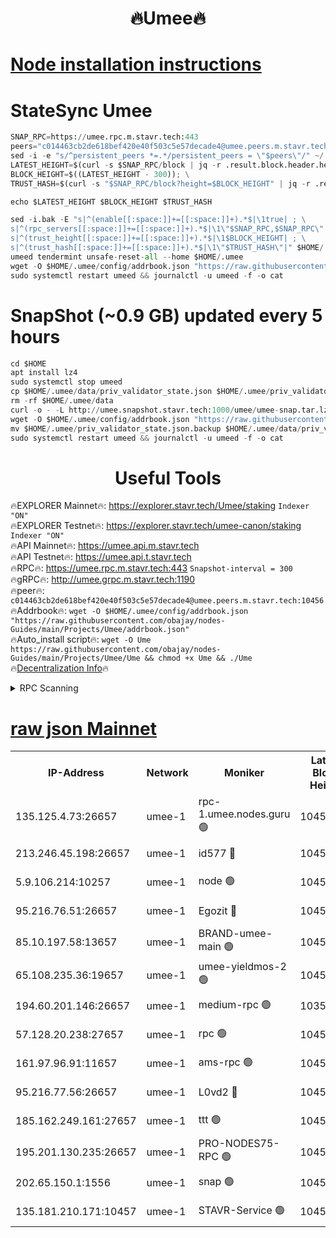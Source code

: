 <h1 align="center"> 🔥Umee🔥</h1>


[Node installation instructions](https://github.com/obajay/nodes-Guides/tree/main/Projects/Umee)
=
# StateSync Umee
```python
SNAP_RPC=https://umee.rpc.m.stavr.tech:443
peers="c014463cb2de618bef420e40f503c5e57decade4@umee.peers.m.stavr.tech:10456"
sed -i -e "s/^persistent_peers *=.*/persistent_peers = \"$peers\"/" ~/.umee/config/config.toml
LATEST_HEIGHT=$(curl -s $SNAP_RPC/block | jq -r .result.block.header.height); \
BLOCK_HEIGHT=$((LATEST_HEIGHT - 300)); \
TRUST_HASH=$(curl -s "$SNAP_RPC/block?height=$BLOCK_HEIGHT" | jq -r .result.block_id.hash)

echo $LATEST_HEIGHT $BLOCK_HEIGHT $TRUST_HASH

sed -i.bak -E "s|^(enable[[:space:]]+=[[:space:]]+).*$|\1true| ; \
s|^(rpc_servers[[:space:]]+=[[:space:]]+).*$|\1\"$SNAP_RPC,$SNAP_RPC\"| ; \
s|^(trust_height[[:space:]]+=[[:space:]]+).*$|\1$BLOCK_HEIGHT| ; \
s|^(trust_hash[[:space:]]+=[[:space:]]+).*$|\1\"$TRUST_HASH\"|" $HOME/.umee/config/config.toml
umeed tendermint unsafe-reset-all --home $HOME/.umee
wget -O $HOME/.umee/config/addrbook.json "https://raw.githubusercontent.com/obajay/nodes-Guides/main/Projects/Umee/addrbook.json"
sudo systemctl restart umeed && journalctl -u umeed -f -o cat
```
# SnapShot (~0.9 GB) updated every 5 hours
```python
cd $HOME
apt install lz4
sudo systemctl stop umeed
cp $HOME/.umee/data/priv_validator_state.json $HOME/.umee/priv_validator_state.json.backup
rm -rf $HOME/.umee/data
curl -o - -L http://umee.snapshot.stavr.tech:1000/umee/umee-snap.tar.lz4 | lz4 -c -d - | tar -x -C $HOME/.umee --strip-components 2
wget -O $HOME/.umee/config/addrbook.json "https://raw.githubusercontent.com/obajay/nodes-Guides/main/Projects/Umee/addrbook.json"
mv $HOME/.umee/priv_validator_state.json.backup $HOME/.umee/data/priv_validator_state.json
sudo systemctl restart umeed && journalctl -u umeed -f -o cat
```
 <h1 align="center"> Useful Tools</h1>

🔥EXPLORER Mainnet🔥:      https://explorer.stavr.tech/Umee/staking             `Indexer "ON"` \
🔥EXPLORER Testnet🔥:        https://explorer.stavr.tech/umee-canon/staking      `Indexer "ON"` \
🔥API Mainnet🔥:                   https://umee.api.m.stavr.tech \
🔥API Testnet🔥:                     https://umee.api.t.stavr.tech \
🔥RPC🔥:                           https://umee.rpc.m.stavr.tech:443                     `Snapshot-interval = 300` \
🔥gRPC🔥:                              http://umee.grpc.m.stavr.tech:1190 \
🔥peer🔥:                     `c014463cb2de618bef420e40f503c5e57decade4@umee.peers.m.stavr.tech:10456` \
🔥Addrbook🔥:    ```wget -O $HOME/.umee/config/addrbook.json "https://raw.githubusercontent.com/obajay/nodes-Guides/main/Projects/Umee/addrbook.json"``` \
🔥Auto_install script🔥: ```wget -O Ume https://raw.githubusercontent.com/obajay/nodes-Guides/main/Projects/Umee/Ume && chmod +x Ume && ./Ume``` \
🔥[Decentralization Info](https://github.com/obajay/StateSync-snapshots/tree/main/Projects/Umee/Decentralization)🔥

<details>
<summary>RPC Scanning</summary>

<h2 align="center"> We scan nodes in real time every 4 hours. And we provide the final result of RPC endpoints.
We cannot influence the operation of these nodes in any way. </h2>


```python
If Voting Power is higher than 0 --> then the Node is a validator of the network and may be subject to attack and be a potential threat to the chain.
```
```python
We marked such validators with a red symbol
```

</details>

[raw json Mainnet](https://rpc-check.umeem.stavr.tech/umeem/rpc-umeem-result.json)
=



<table><tr><th>IP-Address</th><th>Network</th><th>Moniker</th><th>Latest Block Height</th><th>Earliest Block Height</th><th>Catching Up</th><th>Tx Index</th><th>Voting Power</th><th>Scan Time</th></tr><tr><td>135.125.4.73:26657</td><td>umee-1</td><td>rpc-1.umee.nodes.guru 🟢</td><td>10456144</td><td>5167386</td><td>False</td><td>on</td><td>0</td><td>2024-02-05T11:22:27.296689269UTC</td></tr><tr><td>213.246.45.198:26657</td><td>umee-1</td><td>id577 🔴</td><td>10456130</td><td>7100001</td><td>False</td><td>on</td><td>35104873</td><td>2024-02-05T11:21:05.344146224UTC</td></tr><tr><td>5.9.106.214:10257</td><td>umee-1</td><td>node 🟢</td><td>10456140</td><td>7942001</td><td>False</td><td>on</td><td>0</td><td>2024-02-05T11:22:01.609121936UTC</td></tr><tr><td>95.216.76.51:26657</td><td>umee-1</td><td>Egozit 🔴</td><td>10456144</td><td>8262001</td><td>False</td><td>off</td><td>38435534</td><td>2024-02-05T11:22:24.846907962UTC</td></tr><tr><td>85.10.197.58:13657</td><td>umee-1</td><td>BRAND-umee-main 🟢</td><td>10456133</td><td>8427832</td><td>False</td><td>on</td><td>0</td><td>2024-02-05T11:21:22.862809575UTC</td></tr><tr><td>65.108.235.36:19657</td><td>umee-1</td><td>umee-yieldmos-2 🟢</td><td>10456122</td><td>9575548</td><td>False</td><td>on</td><td>0</td><td>2024-02-05T11:20:17.824896540UTC</td></tr><tr><td>194.60.201.146:26657</td><td>umee-1</td><td>medium-rpc 🟢</td><td>10353791</td><td>9984137</td><td>False</td><td>on</td><td>0</td><td>2024-02-05T11:21:12.401004993UTC</td></tr><tr><td>57.128.20.238:27657</td><td>umee-1</td><td>rpc 🟢</td><td>10456141</td><td>10337379</td><td>False</td><td>on</td><td>0</td><td>2024-02-05T11:22:10.169874472UTC</td></tr><tr><td>161.97.96.91:11657</td><td>umee-1</td><td>ams-rpc 🟢</td><td>10456148</td><td>10352001</td><td>False</td><td>on</td><td>0</td><td>2024-02-05T11:22:48.976728627UTC</td></tr><tr><td>95.216.77.56:26657</td><td>umee-1</td><td>L0vd2 🔴</td><td>10456148</td><td>10356148</td><td>False</td><td>off</td><td>37547172</td><td>2024-02-05T11:22:46.642546676UTC</td></tr><tr><td>185.162.249.161:27657</td><td>umee-1</td><td>ttt 🟢</td><td>10456138</td><td>10381617</td><td>False</td><td>on</td><td>0</td><td>2024-02-05T11:21:49.884687282UTC</td></tr><tr><td>195.201.130.235:26657</td><td>umee-1</td><td>PRO-NODES75-RPC 🟢</td><td>10456139</td><td>10396343</td><td>False</td><td>on</td><td>0</td><td>2024-02-05T11:21:58.309449306UTC</td></tr><tr><td>202.65.150.1:1556</td><td>umee-1</td><td>snap 🟢</td><td>10456140</td><td>10449129</td><td>False</td><td>on</td><td>0</td><td>2024-02-05T11:21:59.264451924UTC</td></tr><tr><td>135.181.210.171:10457</td><td>umee-1</td><td>STAVR-Service 🟢</td><td>10456146</td><td>10454001</td><td>False</td><td>on</td><td>0</td><td>2024-02-05T11:22:35.960538532UTC</td></tr></table>
